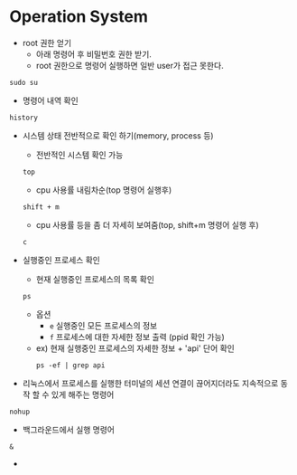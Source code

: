 # Operation System

- root 권한 얻기
  - 아래 명령어 후 비밀번호 권한 받기.
  - root 권한으로 명령어 실행하면 일반 user가 접근 못한다.

```
sudo su
```

- 명령어 내역 확인

```
history
```

- 시스템 상태 전반적으로 확인 하기(memory, process 등)

  - 전반적인 시스템 확인 가능

  ```
  top
  ```

  - cpu 사용률 내림차순(top 명령어 실행후)

  ```
  shift + m
  ```

  - cpu 사용률 등을 좀 더 자세히 보여줌(top, shift+m 명령어 실행 후)

  ```
  c
  ```

- 실행중인 프로세스 확인
  - 현재 실행중인 프로세스의 목록 확인
  ```
  ps
  ```
  - 옵션
    - `e` 실행중인 모든 프로세스의 정보
    - `f` 프로세스에 대한 자세한 정보 출력 (ppid 확인 가능)
  - ex) 현재 실행중인 프로세스의 자세한 정보 + 'api' 단어 확인
    ```
    ps -ef | grep api
    ```

- 리눅스에서 프로세스를 실행한 터미널의 세션 연결이 끊어지더라도 지속적으로 동작 할 수 있게 해주는 명령어
```
nohup
```

- 백그라운드에서 실행 명령어
```
&
```

- 


